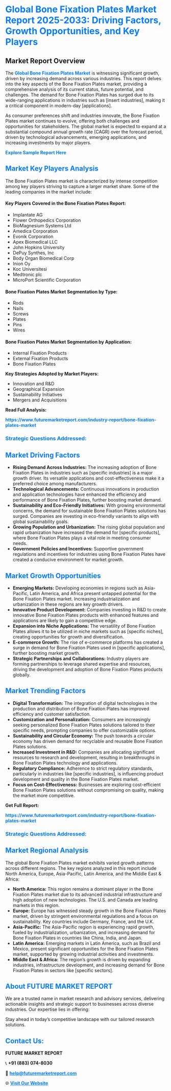 <h1 style="color: #007BFF;">Global Bone Fixation Plates Market Report 2025-2033: Driving Factors, Growth Opportunities, and Key Players</h1>

<section id="overview">
<h2>Market Report Overview</h2>
<p>The <a href="https://www.futuremarketreport.com/industry-report/bone-fixation-plates-market" style="color: #007BFF; text-decoration: none;"><strong>Global Bone Fixation Plates Market</strong></a> is witnessing significant growth, driven by increasing demand across various industries. This report delves into the key aspects of the Bone Fixation Plates market, providing a comprehensive analysis of its current status, future potential, and challenges. The demand for Bone Fixation Plates has surged due to its wide-ranging applications in industries such as [insert industries], making it a critical component in modern-day [applications].</p>
<p>As consumer preferences shift and industries innovate, the Bone Fixation Plates market continues to evolve, offering both challenges and opportunities for stakeholders. The global market is expected to expand at a substantial compound annual growth rate (CAGR) over the forecast period, driven by technological advancements, emerging applications, and increasing investments by major players.</p>
</section>

<section id="overview">
<p><a href="https://www.futuremarketreport.com/request-sample/reportId=125167" style="color: #007BFF; text-decoration: none;"><strong>Explore Sample Report Here</strong></a></p>
</section>

<section id="key-players">
<h2 style="color: #007BFF;">Market Key Players Analysis</h2>
<p>The Bone Fixation Plates market is characterized by intense competition among key players striving to capture a larger market share. Some of the leading companies in the market include:</p>
<h4>Key Players Covered in the Bone Fixation Plates Report:</h4>
<ul><li>Implantate AG</li><li>Flower Orthopedics Corporation</li><li>BioMagnesium Systems Ltd</li><li>Amedica Corporation</li><li>Evonik Corporation</li><li>Apex Biomedical LLC</li><li>John Hopkins University</li><li>DePuy Synthes, Inc</li><li>Body Organ Biomedical Corp</li><li>Inion Oy</li><li>Koc Universitesi</li><li>Medtronic plc</li><li>MicroPort Scientific Corporation</li></ul>
<h4>Bone Fixation Plates Market Segmentation by Type:</h4>
<ul><li>Rods</li><li>Nails</li><li>Screws</li><li>Plates</li><li>Pins</li><li>Wires</li></ul>

<h4>Bone Fixation Plates Market Segmentation by Application:</h4>
<ul><li>Internal Fixation Products</li><li>External Fixation Products</li><li>Bone Fixation Plates</li></ul>
<p><strong>Key Strategies Adopted by Market Players:</strong></p>
<ul>
<li>Innovation and R&D</li>
<li>Geographical Expansion</li>
<li>Sustainability Initiatives</li>
<li>Mergers and Acquisitions</li>
</ul>
</section>

<section>
<p><strong>Read Full Analysis: </strong></p><a href="https://www.futuremarketreport.com/industry-report/bone-fixation-plates-market" style="color: #007BFF; text-decoration: none;"><strong>https://www.futuremarketreport.com/industry-report/bone-fixation-plates-market</strong></a>
<h3 style="color: #007BFF;">Strategic Questions Addressed:</h3>
</section>

<section id="driving-factors">
<h2 style="color: #007BFF;">Market Driving Factors</h2>
<ul>
<li><strong>Rising Demand Across Industries:</strong> The increasing adoption of Bone Fixation Plates in industries such as [specific industries] is a major growth driver. Its versatile applications and cost-effectiveness make it a preferred choice among manufacturers.</li>
<li><strong>Technological Advancements:</strong> Continuous innovations in production and application technologies have enhanced the efficiency and performance of Bone Fixation Plates, further boosting market demand.</li>
<li><strong>Sustainability and Eco-Friendly Initiatives:</strong> With growing environmental concerns, the demand for sustainable Bone Fixation Plates solutions has surged. Companies are investing in eco-friendly variants to align with global sustainability goals.</li>
<li><strong>Growing Population and Urbanization:</strong> The rising global population and rapid urbanization have increased the demand for [specific products], where Bone Fixation Plates plays a vital role in meeting consumer needs.</li>
<li><strong>Government Policies and Incentives:</strong> Supportive government regulations and incentives for industries using Bone Fixation Plates have created a conducive environment for market growth.</li>
</ul>
</section>

<section id="growth-opportunities">
<h2 style="color: #007BFF;">Market Growth Opportunities</h2>
<ul>
<li><strong>Emerging Markets:</strong> Developing economies in regions such as Asia-Pacific, Latin America, and Africa present untapped potential for the Bone Fixation Plates market. Increasing industrialization and urbanization in these regions are key growth drivers.</li>
<li><strong>Innovative Product Development:</strong> Companies investing in R&D to create innovative Bone Fixation Plates products with enhanced features and applications are likely to gain a competitive edge.</li>
<li><strong>Expansion into Niche Applications:</strong> The versatility of Bone Fixation Plates allows it to be utilized in niche markets such as [specific niches], creating opportunities for growth and diversification.</li>
<li><strong>E-commerce Growth:</strong> The rise of e-commerce platforms has created a surge in demand for Bone Fixation Plates used in [specific applications], further boosting market growth.</li>
<li><strong>Strategic Partnerships and Collaborations:</strong> Industry players are forming partnerships to leverage shared expertise and resources, driving the development and adoption of Bone Fixation Plates products globally.</li>
</ul>
</section>

<section id="trending-factors">
<h2 style="color: #007BFF;">Market Trending Factors</h2>
<ul>
<li><strong>Digital Transformation:</strong> The integration of digital technologies in the production and distribution of Bone Fixation Plates has improved efficiency and customer satisfaction.</li>
<li><strong>Customization and Personalization:</strong> Consumers are increasingly seeking personalized Bone Fixation Plates solutions tailored to their specific needs, prompting companies to offer customizable options.</li>
<li><strong>Sustainability and Circular Economy:</strong> The push towards a circular economy has driven demand for recyclable and reusable Bone Fixation Plates solutions.</li>
<li><strong>Increased Investment in R&D:</strong> Companies are allocating significant resources to research and development, resulting in breakthroughs in Bone Fixation Plates technology and applications.</li>
<li><strong>Regulatory Compliance:</strong> Adherence to strict regulatory standards, particularly in industries like [specific industries], is influencing product development and quality in the Bone Fixation Plates market.</li>
<li><strong>Focus on Cost-Effectiveness:</strong> Businesses are exploring cost-efficient Bone Fixation Plates solutions without compromising on quality, making the market more competitive.</li>
</ul>
</section>

<section>
<p><strong>Get Full Report: </strong></p><a href="https://www.futuremarketreport.com/industry-report/bone-fixation-plates-market" style="color: #007BFF; text-decoration: none;"><strong>https://www.futuremarketreport.com/industry-report/bone-fixation-plates-market</strong></a>
<h3 style="color: #007BFF;">Strategic Questions Addressed:</h3>
</section>


<section id="regional-analysis">
<h2 style="color: #007BFF;">Market Regional Analysis</h2>
<p>The global Bone Fixation Plates market exhibits varied growth patterns across different regions. The key regions analyzed in this report include North America, Europe, Asia-Pacific, Latin America, and the Middle East & Africa:</p>
<ul>
<li><strong>North America:</strong> This region remains a dominant player in the Bone Fixation Plates market due to its advanced industrial infrastructure and high adoption of new technologies. The U.S. and Canada are leading markets in this region.</li>
<li><strong>Europe:</strong> Europe has witnessed steady growth in the Bone Fixation Plates market, driven by stringent environmental regulations and a focus on sustainability. Key countries include Germany, France, and the U.K.</li>
<li><strong>Asia-Pacific:</strong> The Asia-Pacific region is experiencing rapid growth, fueled by industrialization, urbanization, and increasing demand for Bone Fixation Plates in countries like China, India, and Japan.</li>
<li><strong>Latin America:</strong> Emerging markets in Latin America, such as Brazil and Mexico, present significant opportunities for the Bone Fixation Plates market, supported by growing industrial activities and investments.</li>
<li><strong>Middle East & Africa:</strong> The region’s growth is driven by expanding industries, infrastructure development, and increasing demand for Bone Fixation Plates in sectors like [specific sectors].</li>
</ul>
</section>

<footer>
<h2 style="color: #007BFF;">About FUTURE MARKET REPORT</h2>
<p>We are a trusted name in market research and advisory services, delivering actionable insights and strategic support to businesses across diverse industries. Our expertise lies in offering:</p>

<p>Stay ahead in today’s competitive landscape with our tailored research solutions.</p>

<h2 style="color: #007BFF;">Contact Us:</h2>
<p><strong>FUTURE MARKET REPORT</strong></p>
<p>📞 <strong>+91 (883) 074-8030</strong></p>
<p>📧 <strong><a href="mailto:help@futuremarketreport.com" style="color: #007BFF;">help@futuremarketreport.com</a></strong></p>
<p>🌐 <strong><a href="https://www.futuremarketreport.com/" style="color: #007BFF;">Visit Our Website</a></strong></p>
</footer>
